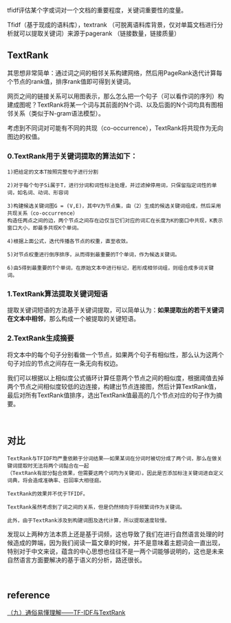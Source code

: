 tfidf评估某个字或词对一个文档的重要程度，关键词重要性的度量。

Tfidf（基于现成的语料库），textrank （可脱离语料库背景，仅对单篇文档进行分析就可以提取关键词）来源于pagerank （链接数量，链接质量）

## TextRank
其思想非常简单：通过词之间的相邻关系构建网络，然后用PageRank迭代计算每个节点的rank值，排序rank值即可得到关键词。

网页之间的链接关系可以用图表示，那么怎么把一个句子（可以看作词的序列）构建成图呢？TextRank将某一个词与其前面的N个词、以及后面的N个词均具有图相邻关系（类似于N-gram语法模型）。

考虑到不同词对可能有不同的共现（co-occurrence），TextRank将共现作为无向图边的权值。

### 0.TextRank用于关键词提取的算法如下：
```
1)把给定的文本T按照完整句子进行分割

2)对于每个句子Si属于T，进行分词和词性标注处理，并过滤掉停用词，只保留指定词性的单词，如名词、动词、形容词

3)构建候选关键词图G = (V,E)，其中V为节点集，由（2）生成的候选关键词组成，然后采用共现关系（co-occurrence）
构造任两点之间的边，两个节点之间存在边仅当它们对应的词汇在长度为K的窗口中共现，K表示窗口大小，即最多共现K个单词。

4)根据上面公式，迭代传播各节点的权重，直至收敛。

5)对节点权重进行倒序排序，从而得到最重要的T个单词，作为候选关键词。

6)由5得到最重要的T个单词，在原始文本中进行标记，若形成相邻词组，则组合成多词关键词。
```
### 1.TextRank算法提取关键词短语
提取关键词短语的方法基于关键词提取，可以简单认为：**如果提取出的若干关键词在文本中相邻**，那么构成一个被提取的关键短语。

### 2.TextRank生成摘要
将文本中的每个句子分别看做一个节点，如果两个句子有相似性，那么认为这两个句子对应的节点之间存在一条无向有权边。

我们可以根据以上相似度公式循环计算任意两个节点之间的相似度，根据阈值去掉两个节点之间相似度较低的边连接，构建出节点连接图，然后计算TextRank值，最后对所有TextRank值排序，选出TextRank值最高的几个节点对应的句子作为摘要。

&nbsp;
## 对比
```
TextRank与TFIDF均严重依赖于分词结果——如果某词在分词时被切分成了两个词，那么在做关键词提取时无法将两个词黏合在一起
（TextRank有部分黏合效果，但需要这两个词均为关键词）。因此是否添加标注关键词进自定义词典，将会造成准确率、召回率大相径庭。

TextRank的效果并不优于TFIDF。

TextRank虽然考虑到了词之间的关系，但是仍然倾向于将频繁词作为关键词。

此外，由于TextRank涉及到构建词图及迭代计算，所以提取速度较慢。
```
发现以上两种方法本质上还是基于词频，这也导致了我们在进行自然语言处理的时候造成的弊端，因为我们阅读一篇文章的时候，并不是意味着主题词会一直出现，特别对于中文来说，蕴含的中心思想也往往不是一两个词能够说明的，这也是未来自然语言方面要解决的基于语义的分析，路还很长。

&nbsp;
## reference
[（九）通俗易懂理解——TF-IDF与TextRank](https://zhuanlan.zhihu.com/p/41091116)
